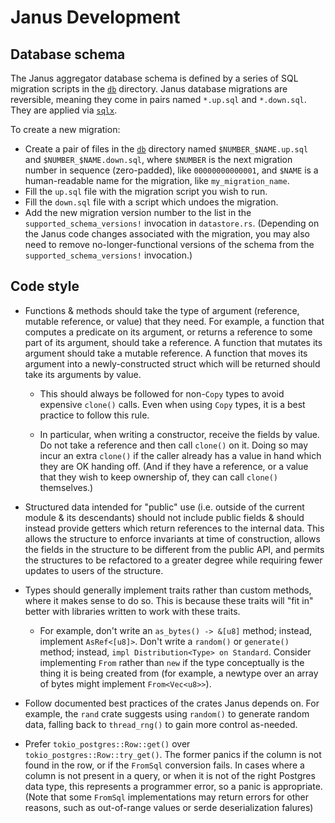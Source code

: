 # Janus Development

## Database schema

The Janus aggregator database schema is defined by a series of SQL migration
scripts in the [`db`](../db) directory. Janus database migrations are
reversible, meaning they come in pairs named `*.up.sql` and `*.down.sql`. They
are applied via [`sqlx`][sqlx-cli].

To create a new migration:

* Create a pair of files in the [`db`](../db) directory named
  `$NUMBER_$NAME.up.sql` and `$NUMBER_$NAME.down.sql`, where `$NUMBER` is the
  next migration number in sequence (zero-padded), like `00000000000001`, and
  `$NAME` is a human-readable name for the migration, like `my_migration_name`.
* Fill the `up.sql` file with the migration script you wish to run.
* Fill the `down.sql` file with a script which undoes the migration.
* Add the new migration version number to the list in the
  `supported_schema_versions!` invocation in `datastore.rs`. (Depending on the
  Janus code changes associated with the migration, you may also need to remove
  no-longer-functional versions of the schema from the
  `supported_schema_versions!` invocation.)

[sqlx-cli]: https://crates.io/crates/sqlx-cli

## Code style

* Functions & methods should take the type of argument (reference, mutable
  reference, or value) that they need. For example, a function that computes a
  predicate on its argument, or returns a reference to some part of its
  argument, should take a reference. A function that mutates its argument should
  take a mutable reference. A function that moves its argument into a
  newly-constructed struct which will be returned should take its arguments by
  value.

  * This should always be followed for non-`Copy` types to avoid expensive
    `clone()` calls. Even when using `Copy` types, it is a best practice to
    follow this rule.

  * In particular, when writing a constructor, receive the fields by value. Do
    not take a reference and then call `clone()` on it. Doing so may incur an
    extra `clone()` if the caller already has a value in hand which they are OK
    handing off. (And if they have a reference, or a value that they wish to
    keep ownership of, they can call `clone()` themselves.)

* Structured data intended for "public" use (i.e. outside of the current module
  & its descendants) should not include public fields & should instead provide
  getters which return references to the internal data. This allows the
  structure to enforce invariants at time of construction, allows the fields in
  the structure to be different from the public API, and permits the structures
  to be refactored to a greater degree while requiring fewer updates to users of
  the structure.

* Types should generally implement traits rather than custom methods, where it
  makes sense to do so. This is because these traits will "fit in" better with
  libraries written to work with these traits.

  * For example, don't write an `as_bytes() -> &[u8]` method; instead, implement
    `AsRef<[u8]>`. Don't write a `random()` or `generate()` method; instead,
    `impl Distribution<Type> on Standard`. Consider implementing `From` rather
    than `new` if the type conceptually is the thing it is being created from
    (for example, a newtype over an array of bytes might implement
    `From<Vec<u8>>`).

* Follow documented best practices of the crates Janus depends on. For example,
  the `rand` crate suggests using `random()` to generate random data, falling
  back to `thread_rng()` to gain more control as-needed.

* Prefer `tokio_postgres::Row::get()` over `tokio_postgres::Row::try_get()`.
  The former panics if the column is not found in the row, or if the `FromSql`
  conversion fails. In cases where a column is not present in a query, or when
  it is not of the right Postgres data type, this represents a programmer error,
  so a panic is appropriate. (Note that some `FromSql` implementations may
  return errors for other reasons, such as out-of-range values or serde
  deserialization falures)
